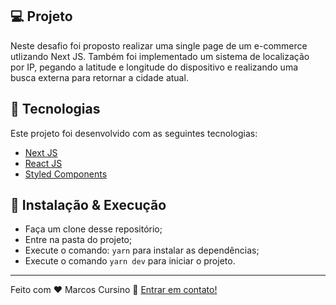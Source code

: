 ## 💻 Projeto

Neste desafio foi proposto realizar uma single page de um e-commerce utlizando Next JS. Também foi implementado um sistema de localização por IP, pegando a latitude e longitude do dispositivo e realizando uma busca externa para retornar a cidade atual.
## :rocket: Tecnologias

Este projeto foi desenvolvido com as seguintes tecnologias:

- [Next JS](https://nextjs.org/)
- [React JS](https://reactjs.org)
- [Styled Components](https://styled-components.com/)

## 🤔 Instalação & Execução

- Faça um clone desse repositório;
- Entre na pasta do projeto;
- Execute o comando: `yarn` para instalar as dependências;
- Execute o comando `yarn dev` para iniciar o projeto.

---

Feito com ♥ Marcos Cursino :wave: [Entrar em contato!](https://www.linkedin.com/in/marcos-cursino/)
